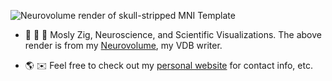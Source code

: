 
![Neurovolume render of skull-stripped MNI Template](https://joachim.work/simple_rotation_sd.gif)

- 🦎 🧠 🌌 Mosly Zig, Neuroscience, and Scientific Visualizations. The above render is from my [Neurovolume](http://www.github.com/joachimbbp/neurovolume), my VDB writer.

- 🌎 ✉️ Feel free to check out my [personal website](https://joachim.work/) for contact info, etc.
